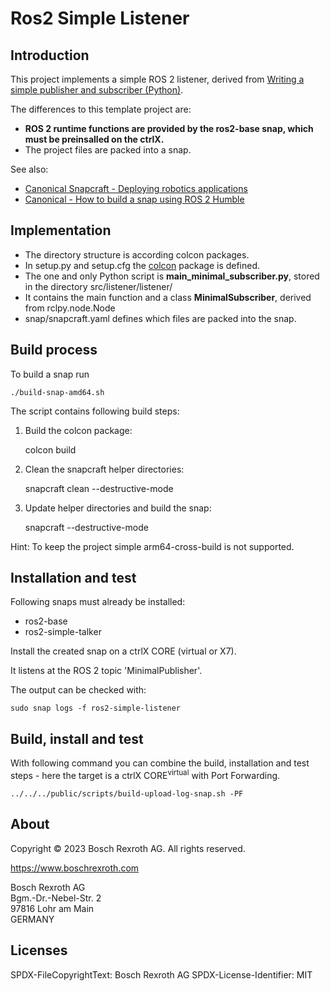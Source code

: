 # Ros2 Simple Listener 

## Introduction

This project implements a simple ROS 2 listener, derived from [Writing a simple publisher and subscriber (Python)](https://docs.ros.org/en/humble/Tutorials/Beginner-Client-Libraries/Writing-A-Simple-Py-Publisher-And-Subscriber.html#writing-a-simple-publisher-and-subscriber-python). 

The differences to this template project are:

* __ROS 2 runtime functions are provided by the ros2-base snap, which must be preinsalled on the ctrlX.__
* The project files are packed into a snap.

See also:

* [Canonical Snapcraft - Deploying robotics applications](https://snapcraft.io/docs/robotics)
* [Canonical - How to build a snap using ROS 2 Humble](https://canonical.com/blog/how-to-build-a-snap-using-ros-2-humble)

## Implementation

* The directory structure is according colcon packages.
* In setup.py and setup.cfg the [colcon](https://colcon.readthedocs.io/en/released/) package is defined.
* The one and only Python script is __main_minimal_subscriber.py__, stored in the directory src/listener/listener/
* It contains the main function and a class __MinimalSubscriber__, derived from rclpy.node.Node
* snap/snapcraft.yaml defines which files are packed into the snap. 

## Build process

To build a snap run

    ./build-snap-amd64.sh

The script contains following build steps:

1. Build the colcon package: 

    colcon build

2. Clean the snapcraft helper directories: 

    snapcraft clean --destructive-mode

3. Update helper directories and build the snap:

    snapcraft --destructive-mode

Hint: To keep the project simple arm64-cross-build is not supported.

## Installation and test

Following snaps must already be installed:

* ros2-base
* ros2-simple-talker

Install the created snap on a ctrlX CORE (virtual or X7).

It listens at the ROS 2 topic 'MinimalPublisher'.

The output can be checked with:

    sudo snap logs -f ros2-simple-listener

## Build, install and test

With following command you can combine the build, installation and test steps - here the target is a ctrlX CORE<sup>virtual</sup> with Port Forwarding.

    ../../../public/scripts/build-upload-log-snap.sh -PF


## About

Copyright © 2023 Bosch Rexroth AG. All rights reserved.

<https://www.boschrexroth.com>

Bosch Rexroth AG  
Bgm.-Dr.-Nebel-Str. 2  
97816 Lohr am Main  
GERMANY  

## Licenses

SPDX-FileCopyrightText: Bosch Rexroth AG
SPDX-License-Identifier: MIT
